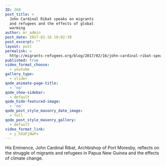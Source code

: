 ```yaml
---
ID: 268
post_title: >
  John Cardinal Ribat speaks on migrants
  and refugees and the effects of global
  warming
author: mr_admin
post_date: 2017-02-16 10:02:39
post_excerpt: ""
layout: post
permalink: >
  http://migrants-refugees.org/blog/2017/02/16/john-cardinal-ribat-speaks-on-migrants-and-refugees-and-the-effects-of-global-warming/
published: true
video_format_choose:
  - youtube
gallery_type:
  - slider
qode_animate-page-title:
  - 'no'
qode_show-sidebar:
  - default
qode_hide-featured-image:
  - 'no'
qode_post_style_masonry_date_image:
  - full
qode_post_style_masonry_gallery:
  - default
video_format_link:
  - j_hXaFjNwPs
---
```

His Eminence, John Cardinal Ribat, Archbishop of Port Moresby, reflects on the struggle of migrants and refugees in Papua New Guinea and the effects of climate change.
